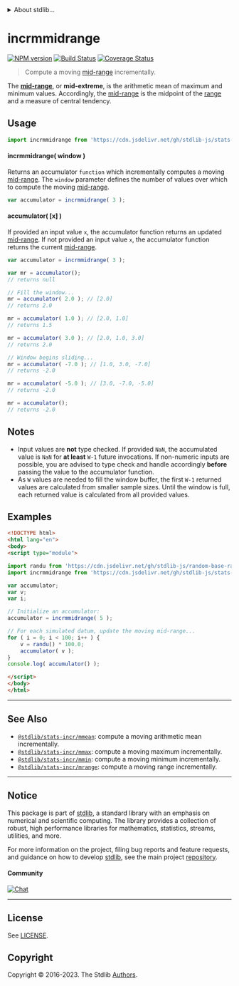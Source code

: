 <!--

@license Apache-2.0

Copyright (c) 2018 The Stdlib Authors.

Licensed under the Apache License, Version 2.0 (the "License");
you may not use this file except in compliance with the License.
You may obtain a copy of the License at

   http://www.apache.org/licenses/LICENSE-2.0

Unless required by applicable law or agreed to in writing, software
distributed under the License is distributed on an "AS IS" BASIS,
WITHOUT WARRANTIES OR CONDITIONS OF ANY KIND, either express or implied.
See the License for the specific language governing permissions and
limitations under the License.

-->


<details>
  <summary>
    About stdlib...
  </summary>
  <p>We believe in a future in which the web is a preferred environment for numerical computation. To help realize this future, we've built stdlib. stdlib is a standard library, with an emphasis on numerical and scientific computation, written in JavaScript (and C) for execution in browsers and in Node.js.</p>
  <p>The library is fully decomposable, being architected in such a way that you can swap out and mix and match APIs and functionality to cater to your exact preferences and use cases.</p>
  <p>When you use stdlib, you can be absolutely certain that you are using the most thorough, rigorous, well-written, studied, documented, tested, measured, and high-quality code out there.</p>
  <p>To join us in bringing numerical computing to the web, get started by checking us out on <a href="https://github.com/stdlib-js/stdlib">GitHub</a>, and please consider <a href="https://opencollective.com/stdlib">financially supporting stdlib</a>. We greatly appreciate your continued support!</p>
</details>

# incrmmidrange

[![NPM version][npm-image]][npm-url] [![Build Status][test-image]][test-url] [![Coverage Status][coverage-image]][coverage-url] <!-- [![dependencies][dependencies-image]][dependencies-url] -->

> Compute a moving [mid-range][mid-range] incrementally.

<section class="intro">

The [**mid-range**][mid-range], or **mid-extreme**, is the arithmetic mean of maximum and minimum values. Accordingly, the [mid-range][mid-range] is the midpoint of the [range][range] and a measure of central tendency.

</section>

<!-- /.intro -->



<section class="usage">

## Usage

```javascript
import incrmmidrange from 'https://cdn.jsdelivr.net/gh/stdlib-js/stats-incr-mmidrange@esm/index.mjs';
```

#### incrmmidrange( window )

Returns an accumulator `function` which incrementally computes a moving [mid-range][mid-range]. The `window` parameter defines the number of values over which to compute the moving [mid-range][mid-range].

```javascript
var accumulator = incrmmidrange( 3 );
```

#### accumulator( \[x] )

If provided an input value `x`, the accumulator function returns an updated [mid-range][mid-range]. If not provided an input value `x`, the accumulator function returns the current [mid-range][mid-range].

```javascript
var accumulator = incrmmidrange( 3 );

var mr = accumulator();
// returns null

// Fill the window...
mr = accumulator( 2.0 ); // [2.0]
// returns 2.0

mr = accumulator( 1.0 ); // [2.0, 1.0]
// returns 1.5

mr = accumulator( 3.0 ); // [2.0, 1.0, 3.0]
// returns 2.0

// Window begins sliding...
mr = accumulator( -7.0 ); // [1.0, 3.0, -7.0]
// returns -2.0

mr = accumulator( -5.0 ); // [3.0, -7.0, -5.0]
// returns -2.0

mr = accumulator();
// returns -2.0
```

</section>

<!-- /.usage -->

<section class="notes">

## Notes

-   Input values are **not** type checked. If provided `NaN`, the accumulated value is `NaN` for **at least** `W-1` future invocations. If non-numeric inputs are possible, you are advised to type check and handle accordingly **before** passing the value to the accumulator function.
-   As `W` values are needed to fill the window buffer, the first `W-1` returned values are calculated from smaller sample sizes. Until the window is full, each returned value is calculated from all provided values.

</section>

<!-- /.notes -->

<section class="examples">

## Examples

<!-- eslint no-undef: "error" -->

```html
<!DOCTYPE html>
<html lang="en">
<body>
<script type="module">

import randu from 'https://cdn.jsdelivr.net/gh/stdlib-js/random-base-randu@esm/index.mjs';
import incrmmidrange from 'https://cdn.jsdelivr.net/gh/stdlib-js/stats-incr-mmidrange@esm/index.mjs';

var accumulator;
var v;
var i;

// Initialize an accumulator:
accumulator = incrmmidrange( 5 );

// For each simulated datum, update the moving mid-range...
for ( i = 0; i < 100; i++ ) {
    v = randu() * 100.0;
    accumulator( v );
}
console.log( accumulator() );

</script>
</body>
</html>
```

</section>

<!-- /.examples -->

<!-- Section for related `stdlib` packages. Do not manually edit this section, as it is automatically populated. -->

<section class="related">

* * *

## See Also

-   <span class="package-name">[`@stdlib/stats-incr/mmean`][@stdlib/stats/incr/mmean]</span><span class="delimiter">: </span><span class="description">compute a moving arithmetic mean incrementally.</span>
-   <span class="package-name">[`@stdlib/stats-incr/mmax`][@stdlib/stats/incr/mmax]</span><span class="delimiter">: </span><span class="description">compute a moving maximum incrementally.</span>
-   <span class="package-name">[`@stdlib/stats-incr/mmin`][@stdlib/stats/incr/mmin]</span><span class="delimiter">: </span><span class="description">compute a moving minimum incrementally.</span>
-   <span class="package-name">[`@stdlib/stats-incr/mrange`][@stdlib/stats/incr/mrange]</span><span class="delimiter">: </span><span class="description">compute a moving range incrementally.</span>

</section>

<!-- /.related -->

<!-- Section for all links. Make sure to keep an empty line after the `section` element and another before the `/section` close. -->


<section class="main-repo" >

* * *

## Notice

This package is part of [stdlib][stdlib], a standard library with an emphasis on numerical and scientific computing. The library provides a collection of robust, high performance libraries for mathematics, statistics, streams, utilities, and more.

For more information on the project, filing bug reports and feature requests, and guidance on how to develop [stdlib][stdlib], see the main project [repository][stdlib].

#### Community

[![Chat][chat-image]][chat-url]

---

## License

See [LICENSE][stdlib-license].


## Copyright

Copyright &copy; 2016-2023. The Stdlib [Authors][stdlib-authors].

</section>

<!-- /.stdlib -->

<!-- Section for all links. Make sure to keep an empty line after the `section` element and another before the `/section` close. -->

<section class="links">

[npm-image]: http://img.shields.io/npm/v/@stdlib/stats-incr-mmidrange.svg
[npm-url]: https://npmjs.org/package/@stdlib/stats-incr-mmidrange

[test-image]: https://github.com/stdlib-js/stats-incr-mmidrange/actions/workflows/test.yml/badge.svg?branch=main
[test-url]: https://github.com/stdlib-js/stats-incr-mmidrange/actions/workflows/test.yml?query=branch:main

[coverage-image]: https://img.shields.io/codecov/c/github/stdlib-js/stats-incr-mmidrange/main.svg
[coverage-url]: https://codecov.io/github/stdlib-js/stats-incr-mmidrange?branch=main

<!--

[dependencies-image]: https://img.shields.io/david/stdlib-js/stats-incr-mmidrange.svg
[dependencies-url]: https://david-dm.org/stdlib-js/stats-incr-mmidrange/main

-->

[chat-image]: https://img.shields.io/gitter/room/stdlib-js/stdlib.svg
[chat-url]: https://app.gitter.im/#/room/#stdlib-js_stdlib:gitter.im

[stdlib]: https://github.com/stdlib-js/stdlib

[stdlib-authors]: https://github.com/stdlib-js/stdlib/graphs/contributors

[umd]: https://github.com/umdjs/umd
[es-module]: https://developer.mozilla.org/en-US/docs/Web/JavaScript/Guide/Modules

[deno-url]: https://github.com/stdlib-js/stats-incr-mmidrange/tree/deno
[umd-url]: https://github.com/stdlib-js/stats-incr-mmidrange/tree/umd
[esm-url]: https://github.com/stdlib-js/stats-incr-mmidrange/tree/esm
[branches-url]: https://github.com/stdlib-js/stats-incr-mmidrange/blob/main/branches.md

[stdlib-license]: https://raw.githubusercontent.com/stdlib-js/stats-incr-mmidrange/main/LICENSE

[range]: https://en.wikipedia.org/wiki/Range_%28statistics%29

[mid-range]: https://en.wikipedia.org/wiki/Mid-range

<!-- <related-links> -->

[@stdlib/stats/incr/mmean]: https://github.com/stdlib-js/stats-incr-mmean/tree/esm

[@stdlib/stats/incr/mmax]: https://github.com/stdlib-js/stats-incr-mmax/tree/esm

[@stdlib/stats/incr/mmin]: https://github.com/stdlib-js/stats-incr-mmin/tree/esm

[@stdlib/stats/incr/mrange]: https://github.com/stdlib-js/stats-incr-mrange/tree/esm

<!-- </related-links> -->

</section>

<!-- /.links -->
